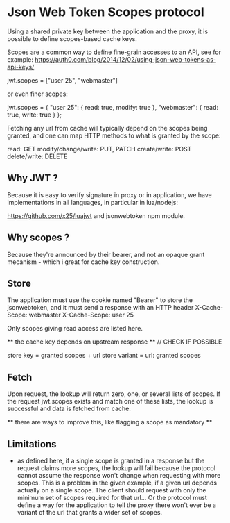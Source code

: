 Json Web Token Scopes protocol
==============================

Using a shared private key between the application and the proxy,
it is possible to define scopes-based cache keys.

Scopes are a common way to define fine-grain accesses to an API, see
for example:
https://auth0.com/blog/2014/12/02/using-json-web-tokens-as-api-keys/

jwt.scopes = ["user 25", "webmaster"]

or even finer scopes:

jwt.scopes = {
	"user 25": { read: true, modify: true },
	"webmaster": { read: true, write: true }
};

Fetching any url from cache will typically depend on the scopes being granted,
and one can map HTTP methods to what is granted by the scope:

read: GET
modify/change/write: PUT, PATCH
create/write: POST
delete/write: DELETE


Why JWT ?
---------

Because it is easy to verify signature in proxy or in application, we have
implementations in all languages, in particular in lua/nodejs:

https://github.com/x25/luajwt
and jsonwebtoken npm module.


Why scopes ?
------------

Because they're announced by their bearer, and not an opaque grant mecanism -
which i great for cache key construction.


Store
-----

The application must use the cookie named "Bearer" to store the jsonwebtoken,
and it must send a response with an HTTP header
X-Cache-Scope: webmaster
X-Cache-Scope: user 25

Only scopes giving read access are listed here.

** the cache key depends on upstream response **  // CHECK IF POSSIBLE

store key = granted scopes + url
store variant = url: granted scopes


Fetch
-----

Upon request, the lookup will return zero, one, or several lists of scopes.
If the request jwt.scopes exists and match one of these lists, the lookup
is successful and data is fetched from cache.

** there are ways to improve this, like flagging a scope as mandatory **


Limitations
-----------

* as defined here, if a single scope is granted in a response but the request
  claims more scopes, the lookup will fail because the protocol cannot assume
  the response won't change when requesting with more scopes.
  This is a problem in the given example, if a given url depends actually on a
  single scope. The client should request with only the minimum set of scopes
  required for that url... Or the protocol must define a way for the application
  to tell the proxy there won't ever be a variant of the url that grants a wider
  set of scopes.
  
